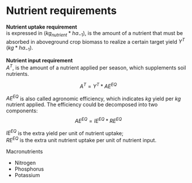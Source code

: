 # Nutrient requirements

__Nutrient uptake requirement__</br>
is expressed in ($kg_{nutrient}*ha_{-1}$), is the amount of a nutrient that must be absorbed in aboveground crop biomass to realize a certain target yield $Y^T$ ($kg*ha_{-1}$).

__Nutrient input requirement__</br>
$A^T$, is the amount of a nutrient applied per season, which supplements soil nutrients.</br>

$$
A^T=Y^T*AE^{EQ}
$$

$AE^{EQ}$ is also called agronomic efficiency, which indicates $kg$ yield per $kg$ nutrient applied. The efficiency could be decomposed into two components:</br>
$$
AE^{EQ} = IE^{EQ}*RE^{EQ}
$$

$IE^{EQ}$ is the extra yield per unit of nutrient uptake;</br>
$RE^{EQ}$ is the extra unit nutrient uptake per unit of nutrient input.</br>

Macronutrients

- Nitrogen
- Phosphorus
- Potassium

